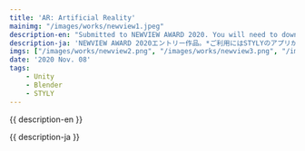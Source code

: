 ```yaml
---
title: 'AR: Artificial Reality'
mainimg: "/images/works/newview1.jpeg"
description-en: "Submitted to NEWVIEW AWARD 2020. You will need to download STYLY app."
description-ja: 'NEWVIEW AWARD 2020エントリー作品。*ご利用にはSTYLYのアプリが必要です。'
imgs: ["/images/works/newview2.png", "/images/works/newview3.png", "/images/works/newview4.jpeg"]
date: '2020 Nov. 08'
tags: 
    - Unity
    - Blender
    - STYLY
---
```


{{ description-en }}  
  
{{ description-ja }}  
